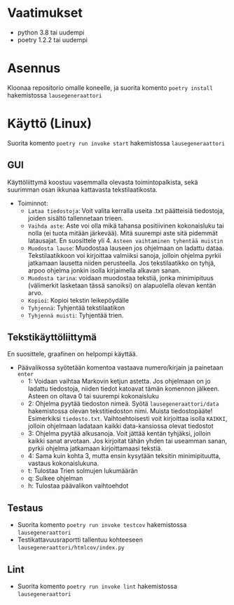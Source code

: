 # Vaatimukset

- python 3.8 tai uudempi
- poetry 1.2.2 tai uudempi

# Asennus

Kloonaa repositorio omalle koneelle, ja suorita komento `poetry install` hakemistossa `lausegeneraattori`

# Käyttö (Linux)

Suorita komento `poetry run invoke start` hakemistossa `lausegeneraattori`

## GUI

Käyttöliittymä koostuu vasemmalla olevasta toimintopalkista, sekä suurimman osan ikkunaa kattavasta tekstilaatikosta.
- Toiminnot:
  - ``Lataa tiedostoja``: Voit valita kerralla useita .txt päätteisiä tiedostoja, joiden sisältö tallennetaan trieen.
  - ``Vaihda aste``: Aste voi olla mikä tahansa positiivinen kokonaisluku tai nolla (ei tuota mitään järkevää). Mitä suurempi aste sitä pidemmät latausajat. En suosittele yli 4. ``Asteen vaihtaminen tyhentää muistin``
  - ``Muodosta lause``: Muodostaa lauseen jos ohjelmaan on ladattu dataa. Tekstilaatikkoon voi kirjoittaa valmiiksi sanoja, jolloin ohjelma pyrkii jatkamaan lausetta niiden perusteella. Jos tekstilaatikko on tyhjä, arpoo ohjelma jonkin isolla kirjaimella alkavan sanan.
  - ``Muodosta tarina``: voidaan muodostaa tekstiä, jonka minimipituus (välimerkit lasketaan tässä sanoiksi) on alapuolella olevan kentän arvo.
  - ``Kopioi``: Kopioi tekstin leikepöydälle
  - ``Tyhjennä``: Tyhjentää tekstilaatikon
  - ``Tyhjennä muisti``: Tyhjentää trien.
  

## Tekstikäyttöliittymä

En suosittele, graafinen on helpompi käyttää.

- Päävalikossa syötetään komentoa vastaava numero/kirjain ja painetaan `enter`
  - 1: Voidaan vaihtaa Markovin ketjun astetta. Jos ohjelmaan on jo ladattu tiedostoja, niiden tiedot katoavat tämän komennon jälkeen. Asteen on oltava 0 tai suurempi kokonaisluku
  - 2: Ohjelma pyytää tiedoston nimeä. Syötä `lausegeneraattori/data` hakemistossa olevan tekstitiedoston nimi. Muista tiedostopääte! Esimerkiksi `tiedosto.txt`. Vaihtoehtoisesti voit kirjoittaa isolla `KAIKKI`, jolloin ohjelmaan ladataan kaikki data-kansiossa olevat tiedostot
  - 3: Ohjelma pyytää alkusanoja. Voit jättää kentän tyhjäksi, jolloin kaikki sanat arvotaan. Jos kirjoitat tähän yhden tai useamman sanan, pyrkii ohjelma jatkamaan kirjoittamaasi tekstiä.
  - 4: Sama kuin kohta 3, mutta ensin kysytään teksitin minimipituutta, vastaus kokonaislukuna.
  - t: Tulostaa Trien solmujen lukumäärän
  - q: Sulkee ohjelman
  - h: Tulostaa päävalikon vaihtoehdot
  
## Testaus

- Suorita komento `poetry run invoke testcov` hakemistossa `lausegeneraattori`
- Testikattavuusraportti tallentuu kohteeseen `lausegeneraattori/htmlcov/index.py`

## Lint

- Suorita komento `poetry run invoke lint` hakemistossa `lausegeneraattori`
